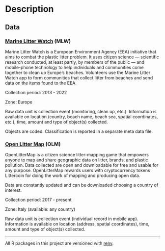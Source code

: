# Description

## Data

### [Marine Litter Watch](https://www.eea.europa.eu/themes/water/europes-seas-and-coasts/assessments/marine-litterwatch/briefing) (MLW)
Marine Litter Watch is a European Environment Agency (EEA) initiative that aims to combat the plastic litter problem. It uses citizen science — scientific research conducted, at least partly, by members of the public — and mobile-phone technology to help individuals and communities come together to clean up Europe’s beaches. Volunteers use the Marine Litter Watch app to form communities that collect litter from beaches and send data on the items found to the EEA.

Collection period: 2013 - 2022

Zone: Europe

Raw data unit is collection event (monitoring, clean up, etc.). Information is available on location (country, beach name, beach sea, spatial coordinates, etc.), time, amount and type of object(s) collected.

Objects are coded. Classification is reported in a separate meta data file. 

### [Open Litter Map](https://openlittermap.com/) (OLM)
OpenLitterMap is a citizen science litter-mapping game that empowers anyone to map and share geographic data on litter, brands, and plastic pollution. 
Data collected are open and downloadable for free and usable for any purpose. OpenLitterMap rewards users with cryptocurrency tokens Littercoin for doing the work of mapping and producing open data.

Data are constantly updated and can be downloaded choosing a country of interest.

Collection period: 2017 - present

Zone: Italy (available: any country)

Raw data unit is collection event (individual record in mobile app). Information is available on location (address, spatial coordinates), time, amount and type of object(s) collected. 

---

All R packages in this project are versioned with [renv](https://rstudio.github.io/renv/articles/renv.html).

